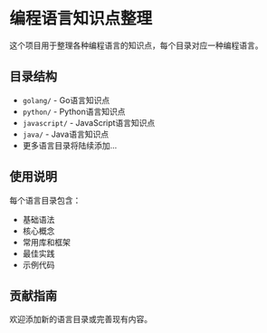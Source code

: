 # 编程语言知识点整理

这个项目用于整理各种编程语言的知识点，每个目录对应一种编程语言。

## 目录结构

- `golang/` - Go语言知识点
- `python/` - Python语言知识点
- `javascript/` - JavaScript语言知识点
- `java/` - Java语言知识点
- 更多语言目录将陆续添加...

## 使用说明

每个语言目录包含：
- 基础语法
- 核心概念
- 常用库和框架
- 最佳实践
- 示例代码

## 贡献指南

欢迎添加新的语言目录或完善现有内容。
